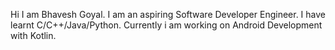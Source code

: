 Hi I am Bhavesh Goyal.
I am an aspiring Software Developer Engineer.
I have learnt C/C++/Java/Python.
Currently i am working on Android Development with Kotlin.